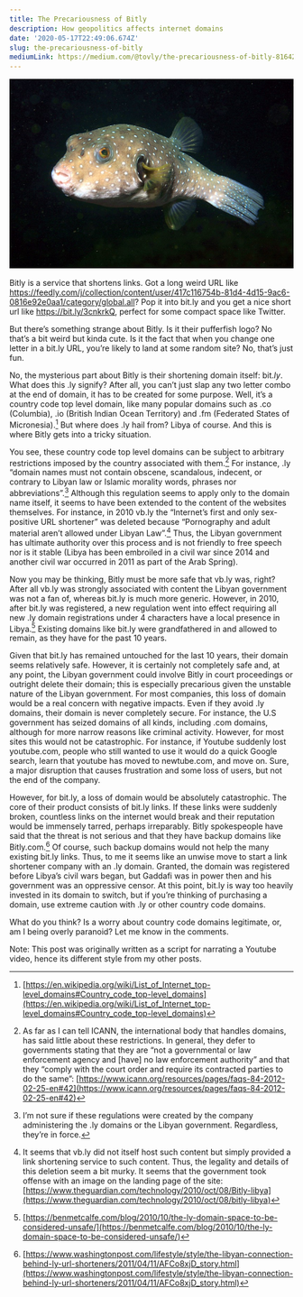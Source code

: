 ```yaml
---
title: The Precariousness of Bitly
description: How geopolitics affects internet domains
date: '2020-05-17T22:49:06.674Z'
slug: the-precariousness-of-bitly
mediumLink: https://medium.com/@tovly/the-precariousness-of-bitly-81642cd50093?source=friends_link&sk=cf672dde3921393832b7e054ebda1a5d
---
```


![White-spotted puffer (a pufferfish is the mascot of Bitly). This image is by [Bricktop](https://commons.wikimedia.org/wiki/User:Bricktop "User:Bricktop") and [Togabi](https://commons.wikimedia.org/w/index.php?title=User:Togabi&action=edit&redlink=1 "User:Togabi (page does not exist)") and licensed under the [Creative Commons](https://en.wikipedia.org/wiki/en:Creative_Commons "w:en:Creative Commons") [Attribution 2.0 Generic](https://creativecommons.org/licenses/by/2.0/deed.en) license.](pufferfish.jpg)

Bitly is a service that shortens links. Got a long weird URL like https://feedly.com/j/collection/content/user/417c116754b-81d4-4d15-9ac6-0816e92e0aa1/category/global.all? Pop it into bit.ly and you get a nice short url like https://bit.ly/3cnkrkQ, perfect for some compact space like Twitter.

But there’s something strange about Bitly. Is it their pufferfish logo? No that’s a bit weird but kinda cute. Is it the fact that when you change one letter in a bit.ly URL, you’re likely to land at some random site? No, that’s just fun.

No, the mysterious part about Bitly is their shortening domain itself: bit._ly_. What does this .ly signify? After all, you can’t just slap any two letter combo at the end of domain, it has to be created for some purpose. Well, it’s a country code top level domain, like many popular domains such as .co (Columbia), .io (British Indian Ocean Territory) and .fm (Federated States of Micronesia).[^1] But where does .ly hail from? Libya of course. And this is where Bitly gets into a tricky situation.

You see, these country code top level domains can be subject to arbitrary restrictions imposed by the country associated with them.[^2] For instance, .ly “domain names must not contain obscene, scandalous, indecent, or contrary to Libyan law or Islamic morality words, phrases nor abbreviations”.[^3] Although this regulation seems to apply only to the domain name itself, it seems to have been extended to the content of the websites themselves. For instance, in 2010 vb.ly the “Internet’s first and only sex-positive URL shortener” was deleted because “Pornography and adult material aren’t allowed under Libyan Law”.[^4] Thus, the Libyan government has ultimate authority over this process and is not friendly to free speech nor is it stable (Libya has been embroiled in a civil war since 2014 and another civil war occurred in 2011 as part of the Arab Spring).

Now you may be thinking, Bitly must be more safe that vb.ly was, right? After all vb.ly was strongly associated with content the Libyan government was not a fan of, whereas bit.ly is much more generic. However, in 2010, after bit.ly was registered, a new regulation went into effect requiring all new .ly domain registrations under 4 characters have a local presence in Libya.[^5] Existing domains like bit.ly were grandfathered in and allowed to remain, as they have for the past 10 years.

Given that bit.ly has remained untouched for the last 10 years, their domain seems relatively safe. However, it is certainly not completely safe and, at any point, the Libyan government could involve Bitly in court proceedings or outright delete their domain; this is especially precarious given the unstable nature of the Libyan government. For most companies, this loss of domain would be a real concern with negative impacts. Even if they avoid .ly domains, their domain is never completely secure. For instance, the U.S government has seized domains of all kinds, including .com domains, although for more narrow reasons like criminal activity. However, for most sites this would not be catastrophic. For instance, if Youtube suddenly lost youtube.com, people who still wanted to use it would do a quick Google search, learn that youtube has moved to newtube.com, and move on. Sure, a major disruption that causes frustration and some loss of users, but not the end of the company.

However, for bit.ly, a loss of domain would be absolutely catastrophic. The core of their product consists of bit.ly links. If these links were suddenly broken, countless links on the internet would break and their reputation would be immensely tarred, perhaps irreparably. Bitly spokespeople have said that the threat is not serious and that they have backup domains like Bitly.com.[^6] Of course, such backup domains would not help the many existing bit.ly links. Thus, to me it seems like an unwise move to start a link shortener company with an .ly domain. Granted, the domain was registered before Libya’s civil wars began, but Gaddafi was in power then and his government was an oppressive censor. At this point, bit.ly is way too heavily invested in its domain to switch, but if you’re thinking of purchasing a domain, use extreme caution with .ly or other country code domains.

What do you think? Is a worry about country code domains legitimate, or, am I being overly paranoid? Let me know in the comments.

Note: This post was originally written as a script for narrating a Youtube video, hence its different style from my other posts.

[^1]: [https://en.wikipedia.org/wiki/List_of_Internet_top-level_domains#Country_code_top-level_domains](https://en.wikipedia.org/wiki/List_of_Internet_top-level_domains#Country_code_top-level_domains)
[^2]: As far as I can tell ICANN, the international body that handles domains, has said little about these restrictions. In general, they defer to governments stating that they are “not a governmental or law enforcement agency and \[have\] no law enforcement authority” and that they “comply with the court order and require its contracted parties to do the same”: [https://www.icann.org/resources/pages/faqs-84-2012-02-25-en#42](https://www.icann.org/resources/pages/faqs-84-2012-02-25-en#42)
[^3]: I’m not sure if these regulations were created by the company administering the .ly domains or the Libyan government. Regardless, they’re in force.
[^4]: It seems that vb.ly did not itself host such content but simply provided a link shortening service to such content. Thus, the legality and details of this deletion seem a bit murky. It seems that the government took offense with an image on the landing page of the site: [https://www.theguardian.com/technology/2010/oct/08/Bitly-libya](https://www.theguardian.com/technology/2010/oct/08/bitly-libya)
[^5]: [https://benmetcalfe.com/blog/2010/10/the-ly-domain-space-to-be-considered-unsafe/](https://benmetcalfe.com/blog/2010/10/the-ly-domain-space-to-be-considered-unsafe/)
[^6]: [https://www.washingtonpost.com/lifestyle/style/the-libyan-connection-behind-ly-url-shorteners/2011/04/11/AFCo8xjD_story.html](https://www.washingtonpost.com/lifestyle/style/the-libyan-connection-behind-ly-url-shorteners/2011/04/11/AFCo8xjD_story.html)

